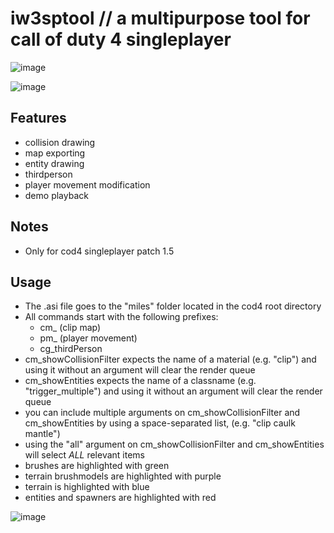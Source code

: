# iw3sptool // a multipurpose tool for call of duty 4 singleplayer

![image](https://github.com/kejjjjj/iw3sptool/assets/108032666/0c3b108d-a0cf-4235-9138-0737ee0d4537)

![image](https://github.com/kejjjjj/iw3sptool/assets/108032666/d9c08f5e-47fc-4a8a-90e3-eb74a546b0f0)

## Features
- collision drawing
- map exporting 
- entity drawing
- thirdperson
- player movement modification
- demo playback

## Notes
- Only for cod4 singleplayer patch 1.5

## Usage
- The .asi file goes to the "miles" folder located in the cod4 root directory
- All commands start with the following prefixes:
    - cm_ (clip map)
    - pm_ (player movement)
    - cg_thirdPerson
- cm_showCollisionFilter expects the name of a material (e.g. "clip") and using it without an argument will clear the render queue
- cm_showEntities expects the name of a classname (e.g. "trigger_multiple") and using it without an argument will clear the render queue
- you can include multiple arguments on cm_showCollisionFilter and cm_showEntities by using a space-separated list, (e.g. "clip caulk mantle")
- using the "all" argument on cm_showCollisionFilter and cm_showEntities will select *ALL* relevant items
- brushes are highlighted with green
- terrain brushmodels are highlighted with purple
- terrain is highlighted with blue
- entities and spawners are highlighted with red

![image](https://github.com/kejjjjj/iw3sptool/assets/108032666/75698826-97fb-4777-9cd7-b3da8009faf4)
